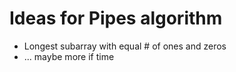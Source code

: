 # Ideas for Pipes algorithm

* Longest subarray with equal # of ones and zeros
* ... maybe more if time
